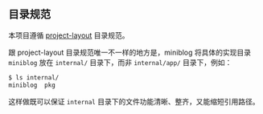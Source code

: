 ## 目录规范

本项目遵循 [project-layout](https://github.com/golang-standards/project-layout) 目录规范。

跟 project-layout 目录规范唯一不一样的地方是，miniblog 将具体的实现目录 `miniblog` 放在 `internal/` 目录下，而非 `internal/app/` 目录下，例如：

```bash
$ ls internal/         
miniblog  pkg
```

这样做既可以保证 `internal` 目录下的文件功能清晰、整齐，又能缩短引用路径。

